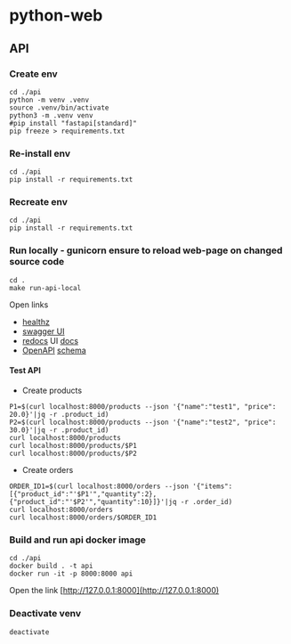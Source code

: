 # python-web

## API
### Create env
```
cd ./api
python -m venv .venv
source .venv/bin/activate       
python3 -m .venv venv 
#pip install "fastapi[standard]"
pip freeze > requirements.txt
```
### Re-install env
```
cd ./api
pip install -r requirements.txt
```

### Recreate env
```
cd ./api
pip install -r requirements.txt
```

### Run locally - gunicorn ensure to reload web-page on changed source code
```
cd .
make run-api-local
```
Open links
* [healthz](http://localhost:8000/healthz)
* [swagger UI](http://localhost:8000/docs)
* [redocs](https://github.com/Redocly/redoc) UI [docs](http://localhost:8000/redocs)
* [OpenAPI](https://www.openapis.org/) [schema](http://localhost:8000/openapi.json)

#### Test API
* Create products
```
P1=$(curl localhost:8000/products --json '{"name":"test1", "price": 20.0}'|jq -r .product_id)
P2=$(curl localhost:8000/products --json '{"name":"test2", "price": 30.0}'|jq -r .product_id)
curl localhost:8000/products
curl localhost:8000/products/$P1
curl localhost:8000/products/$P2
```
* Create orders
```
ORDER_ID1=$(curl localhost:8000/orders --json '{"items":[{"product_id":"'$P1'","quantity":2},{"product_id":"'$P2'","quantity":10}]}'|jq -r .order_id)
curl localhost:8000/orders
curl localhost:8000/orders/$ORDER_ID1
```
 
### Build and run api docker image
```
cd ./api
docker build . -t api
docker run -it -p 8000:8000 api
```
Open the link [http://127.0.0.1:8000](http://127.0.0.1:8000)

### Deactivate venv
```
deactivate
```